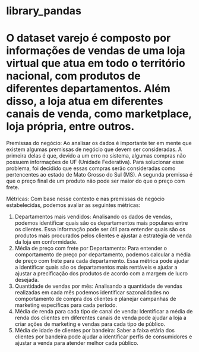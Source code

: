 # library_pandas

# O dataset varejo é composto por informações de vendas de uma loja virtual que atua em todo o território nacional, com produtos de diferentes departamentos. Além disso, a loja atua em diferentes canais de venda, como marketplace, loja própria, entre outros.

Premissas do negócio: Ao analisar os dados é importante ter em mente que existem algumas premissas de negócio que devem ser consideradas. A primeira delas é que, devido a um erro no sistema, algumas compras não possuem informações de UF (Unidade Federativa). Para solucionar esse problema, foi decidido que essas compras serão consideradas como pertencentes ao estado de Mato Grosso do Sul (MS). A segunda premissa é que o preço final de um produto não pode ser maior do que o preço com frete.

Métricas: Com base nesse contexto e nas premissas de negócio estabelecidas, podemos avaliar as seguintes métricas:

1. Departamentos mais vendidos: Analisando os dados de vendas, podemos identificar quais são os departamentos mais populares entre os clientes. Essa informação pode ser útil para entender quais são os produtos mais procurados pelos clientes e ajustar a estratégia de venda da loja em conformidade.
2. Média de preço com frete por Departamento: Para entender o comportamento de preço por departamento, podemos calcular a média de preço com frete para cada departamento. Essa métrica pode ajudar a identificar quais são os departamentos mais rentáveis e ajudar a ajustar a precificação dos produtos de acordo com a margem de lucro desejada.
3. Quantidade de vendas por mês: Analisando a quantidade de vendas realizadas em cada mês podemos identificar sazonalidades no comportamento de compra dos clientes e planejar campanhas de marketing específicas para cada período.
4. Média de renda para cada tipo de canal de venda: Identificar a média de renda dos clientes em diferentes canais de venda pode ajudar a loja a criar ações de marketing e vendas para cada tipo de público.
5. Média de idade de clientes por bandeira: Saber a faixa etária dos clientes por bandeira pode ajudar a identificar perfis de consumidores e ajustar a venda para atender melhor cada público.

   
